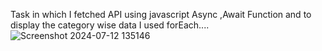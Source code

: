 Task in which I fetched API using javascript Async ,Await Function and to display the category wise data I used forEach....
    ![Screenshot 2024-07-12 135146](https://github.com/user-attachments/assets/f6dd0fe8-2cb7-45c9-bb2c-7ad24838e477)
